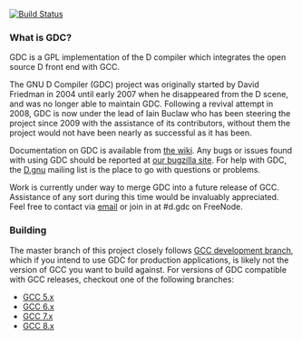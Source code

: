 [![Build Status](https://semaphoreci.com/api/v1/d-programming-gdc/gdc/branches/gdc-8/badge.svg)](https://semaphoreci.com/d-programming-gdc/gdc)

### What is GDC?

GDC is a GPL implementation of the D compiler which integrates the open source D front end with GCC.

The GNU D Compiler (GDC) project was originally started by David Friedman in 2004 until early 2007 when he disappeared from the D scene, and was no longer able to maintain GDC. Following a revival attempt in 2008, GDC is now under the lead of Iain Buclaw who has been steering the project since 2009 with the assistance of its contributors, without them the project would not have been nearly as successful as it has been.

Documentation on GDC is available from [the wiki][wiki]. Any bugs or issues found with using GDC should be reported at [our bugzilla site][bugs]. For help with GDC, the [D.gnu][maillist] mailing list is the place to go with questions or problems.

Work is currently under way to merge GDC into a future release of GCC. Assistance of any sort during this time would be invaluably appreciated. Feel free to contact via [email][email] or join in at #d.gdc on FreeNode.

### Building

The master branch of this project closely follows [GCC development branch][gcc-devel], which if you intend to use GDC for production applications, is likely not the version of GCC you want to build against.  For versions of GDC compatible with GCC releases, checkout one of the following branches:

* [GCC 5.x](https://github.com/D-Programming-GDC/GDC/tree/gdc-5)
* [GCC 6.x](https://github.com/D-Programming-GDC/GDC/tree/gdc-6)
* [GCC 7.x](https://github.com/D-Programming-GDC/GDC/tree/gdc-7)
* [GCC 8.x](https://github.com/D-Programming-GDC/GDC/tree/gdc-8)

[home]: http://gdcproject.org
[wiki]: http://wiki.dlang.org/GDC
[bugs]: http://bugzilla.gdcproject.org
[maillist]: http://forum.dlang.org/group/D.gnu
[email]: mailto:ibuclaw@gdcproject.org
[gcc-devel]: http://gcc.gnu.org/git/?p=gcc.git;a=shortlog
